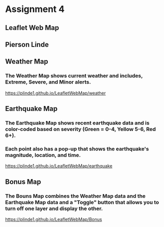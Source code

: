 # Assignment 4
## Leaflet Web Map
## Pierson Linde

## Weather Map
### The Weather Map shows current weather and includes, Extreme, Severe, and Minor alerts.
<https://plinde1.github.io/LeafletWebMap/weather>

## Earthquake Map
### The Earthquake Map shows recent earthquake data and is color-coded based on severity (Green = 0-4, Yellow 5-6, Red 6+).
### Each point also has a pop-up that shows the earthquake's magnitude, location, and time.
<https://plinde1.github.io/LeafletWebMap/earthquake>

## Bonus Map
### The Bouns Map combines the Weather Map data and the Earthquake Map data and a "Toggle" button that allows you to turn off one layer and display the other.
<https://plinde1.github.io/LeafletWebMap/Bonus>


